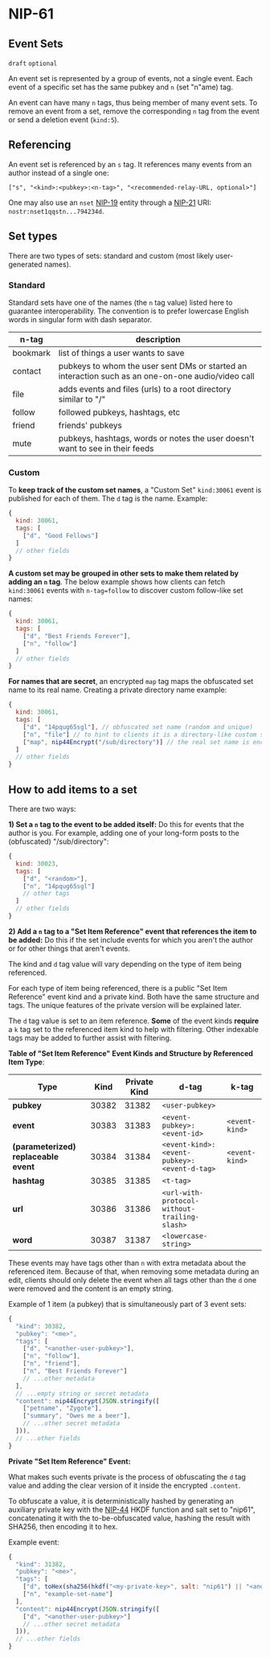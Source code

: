 NIP-61
======

Event Sets
----------

`draft` `optional`

An event set is represented by a group of events, not a single event.
Each event of a specific set has the same pubkey and `n` (set "n"ame) tag.

An event can have many `n` tags, thus being member of many event sets.
To remove an event from a set, remove the corresponding `n` tag from the event or
send a deletion event (`kind:5`).

## Referencing

An event set is referenced by an `s` tag. It
references many events from an author instead of a single one:

`["s", "<kind>:<pubkey>:<n-tag>", "<recommended-relay-URL, optional>"]`

One may also use an `nset` [NIP-19](19.md) entity through a [NIP-21](21.md) URI: `nostr:nset1qqstn...794234d`.

## Set types

There are two types of sets: standard and custom (most likely user-generated names).

### Standard

Standard sets have one of the names (the `n` tag value) listed here to guarantee interoperability.
The convention is to prefer lowercase English words in singular form with dash separator.

| n-tag | description |
|-|-|
| bookmark | list of things a user wants to save |
| contact | pubkeys to whom the user sent DMs or started an interaction such as an one-on-one audio/video call |
| file | adds events and files (urls) to a root directory similar to "/" |
| follow | followed pubkeys, hashtags, etc |
| friend | friends' pubkeys |
| mute | pubkeys, hashtags, words or notes the user doesn't want to see in their feeds |

### Custom

To **keep track of the custom set names**, a "Custom Set" `kind:30061` event is published for each of them.
The `d` tag is the name. Example:

```js
{
  kind: 30061,
  tags: [
    ["d", "Good Fellows"]
  ]
  // other fields
}
```

**A custom set may be grouped in other sets to make them related by adding an `n` tag**.
The below example shows how clients can fetch `kind:30061` events with `n-tag=follow`
to discover custom follow-like set names:

```js
{
  kind: 30061,
  tags: [
    ["d", "Best Friends Forever"],
    ["n", "follow"]
  ]
  // other fields
}
```

**For names that are secret**, an encrypted `map` tag maps the obfuscated set name to its real name.
Creating a private directory name example:

```js
{
  kind: 30061,
  tags: [
    ["d", "14pqug65sgl"], // obfuscated set name (random and unique)
    ["n", "file"] // to hint to clients it is a directory-like custom set
    ["map", nip44Encrypt("/sub/directory")] // the real set name is encrypted
  ]
  // other fields
}
```

## How to add items to a set

There are two ways:

**1) Set a `n` tag to the event to be added itself:** Do this for events that the author is you.
For example, adding one of your long-form posts to the (obfuscated) "/sub/directory":

```js
{
  kind: 30023,
  tags: [
    ["d", "<random>"],
    ["n", "14pqug65sgl"]
    // other tags
  ]
  // other fields
}
```

**2) Add a `n` tag to a "Set Item Reference" event that references the item to be added:**
Do this if the set include events for which you aren't the author or for other things that aren't events.

The kind and `d` tag value will vary depending on the type of item being referenced.

For each type of item being referenced, there is a public "Set Item Reference" event kind and a private kind.
Both have the same structure and tags. The unique features of the private version will be explained later.

The `d` tag value is set to an item reference.
**Some** of the event kinds **require** a `k` tag set to the referenced item kind to help with filtering.
Other indexable tags may be added to further assist with filtering.

**Table of "Set Item Reference" Event Kinds and Structure by Referenced Item Type**:

| Type | Kind | Private Kind | d-tag | k-tag |
|-|-|-|-|-|
| **pubkey** | 30382 | 31382 | `<user-pubkey>` | |
| **event** | 30383 | 31383 | `<event-pubkey>:<event-id>` | `<event-kind>` |
| **(parameterized) replaceable event** | 30384 | 31384 | `<event-kind>:<event-pubkey>:<event-d-tag>` | `<event-kind>` |
| **hashtag** | 30385 | 31385 |  `<t-tag>` | |
| **url** | 30386 | 31386 | `<url-with-protocol-without-trailing-slash>` | |
| **word** | 30387 | 31387 | `<lowercase-string>` | |

These events may have tags other than `n` with extra metadata about the referenced item.
Because of that, when removing some metadata during an edit, clients should only delete the event when all tags other
than the `d` one were removed and the content is an empty string.

Example of 1 item (a pubkey) that is simultaneously part of 3 event sets:

```js
{
  "kind": 30382,
  "pubkey": "<me>",
  "tags": [
    ["d", "<another-user-pubkey>"],
    ["n", "follow"],
    ["n", "friend"],
    ["n", "Best Friends Forever"]
    // ...other metadata
  ],
  // ...empty string or secret metadata
  "content": nip44Encrypt(JSON.stringify([
    ["petname", "Zygote"],
    ["summary", "Owes me a beer"],
    // ...other secret metadata
  ])),
  // ...other fields
}
```

**Private "Set Item Reference" Event:**

What makes such events private is the process of obfuscating the `d` tag value and adding the clear version of it
inside the encrypted `.content`.

To obfuscate a value, it is deterministically hashed by generating an auxiliary private key
with the [NIP-44](44.md) HKDF function and salt set to "nip61", concatenating it with the to-be-obfuscated value,
hashing the result with SHA256, then encoding it to hex.

Example event:

```js
{
  "kind": 31382,
  "pubkey": "<me>",
  "tags": [
    ["d", toHex(sha256(hkdf("<my-private-key>", salt: "nip61") || "<another-user-pubkey>"))]
    ["n", "example-set-name"]
  ],
  "content": nip44Encrypt(JSON.stringify([
    ["d", "<another-user-pubkey>"]
    // ...other secret metadata
  ])),
  // ...other fields
}
```
